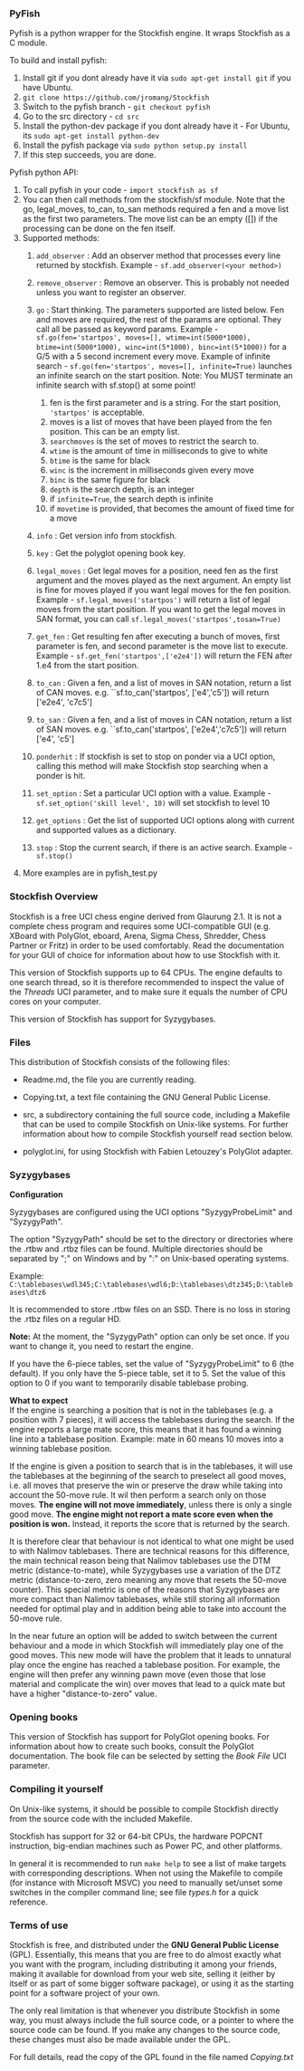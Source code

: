 ### PyFish

Pyfish is a python wrapper for the Stockfish engine. It wraps Stockfish as a C module.

To build and install pyfish: 

1. Install git if you dont already have it via ``sudo apt-get install git`` if you have Ubuntu.
1. ``git clone https://github.com/jromang/Stockfish``
1. Switch to the pyfish branch - ``git checkout pyfish``
1. Go to the src directory - ``cd src``
1. Install the python-dev package if you dont already have it - For Ubuntu, its ``sudo apt-get install python-dev``
1. Install the pyfish package via ``sudo python setup.py install``
1. If this step succeeds, you are done.

Pyfish python API:

1. To call pyfish in your code - ``import stockfish as sf``
1. You can then call methods from the stockfish/sf module. Note that the go, legal\_moves, to\_can, to\_san methods required a fen and a move list as the first two parameters. The move list can be an empty ([]) if the processing can be done on the fen itself. 
1. Supported methods: 
   1. ``add_observer`` : Add an observer method that processes every line returned by stockfish. Example - ``sf.add_observer(<your method>)``
   1. ``remove_observer`` : Remove an observer. This is probably not needed unless you want to register an observer.
   1. ``go`` : Start thinking. The parameters supported are listed below. Fen and moves are required, the rest of the params are optional. They call all be passed as keyword params. Example - ``sf.go(fen='startpos', moves=[], wtime=int(5000*1000), btime=int(5000*1000), winc=int(5*1000), binc=int(5*1000))`` for a G/5 with a 5 second increment every move. Example of infinite search - ``sf.go(fen='startpos', moves=[], infinite=True)`` launches an infinite search on the start position. Note: You MUST terminate an infinite search with sf.stop() at some point!
   
       1. fen is the first parameter and is a string. For the start position, ``'startpos'`` is acceptable.
       1. moves is a list of moves that have been played from the fen position. This can be an empty list.
       1. ``searchmoves`` is the set of moves to restrict the search to.
       1. ``wtime`` is the amount of time in milliseconds to give to white
       1. ``btime`` is the same for black
       1. ``winc`` is the increment in milliseconds given every move
       1. ``binc`` is the same figure for black
       1. ``depth`` is the search depth, is an integer
       1. if ``infinite=True``, the search depth is infinite
       1. if ``movetime`` is provided, that becomes the amount of fixed time for a move
   1. ``info`` : Get version info from stockfish.
   1. ``key`` : Get the polyglot opening book key.
   1. ``legal_moves`` : Get legal moves for a position, need fen as the first argument and the moves played as the next argument. An empty list is fine for moves played if you want legal moves for the fen position. Example - ``sf.legal_moves('startpos')`` will return a list of legal moves from the start position. If you want to get the legal moves in SAN format, you can call ``sf.legal_moves('startpos',tosan=True)``
   1. ``get_fen`` : Get resulting fen after executing a bunch of moves, first parameter is fen, and second parameter is the move list to execute. Example - ``sf.get_fen('startpos',['e2e4'])`` will return the FEN after 1.e4 from the start position.
   1. ``to_can`` : Given a fen, and a list of moves in SAN notation, return a list of CAN moves. e.g. ``sf.to_can('startpos', ['e4','c5']) will return ['e2e4', 'c7c5']
   1. ``to_san`` : Given a fen, and a list of moves in CAN notation, return a list of SAN moves. e.g. ``sf.to_can('startpos', ['e2e4','c7c5']) will return ['e4', 'c5']
   1. ``ponderhit`` : If stockfish is set to stop on ponder via a UCI option, calling this method will make Stockfish stop searching when a ponder is hit.
   1. ``set_option`` : Set a particular UCI option with a value. Example - ``sf.set_option('skill level', 10)`` will set stockfish to level 10
   1. ``get_options`` : Get the list of supported UCI options along with current and supported values as a dictionary.
   1. ``stop`` : Stop the current search, if there is an active search. Example - ``sf.stop()``
1. More examples are in pyfish_test.py
   


### Stockfish Overview

Stockfish is a free UCI chess engine derived from Glaurung 2.1. It is
not a complete chess program and requires some UCI-compatible GUI
(e.g. XBoard with PolyGlot, eboard, Arena, Sigma Chess, Shredder, Chess
Partner or Fritz) in order to be used comfortably. Read the
documentation for your GUI of choice for information about how to use
Stockfish with it.

This version of Stockfish supports up to 64 CPUs. The engine defaults
to one search thread, so it is therefore recommended to inspect the value of
the *Threads* UCI parameter, and to make sure it equals the number of CPU
cores on your computer.

This version of Stockfish has support for Syzygybases.


### Files

This distribution of Stockfish consists of the following files:

  * Readme.md, the file you are currently reading.

  * Copying.txt, a text file containing the GNU General Public License.

  * src, a subdirectory containing the full source code, including a Makefile
    that can be used to compile Stockfish on Unix-like systems. For further
    information about how to compile Stockfish yourself read section below.

  * polyglot.ini, for using Stockfish with Fabien Letouzey's PolyGlot
    adapter.


### Syzygybases

**Configuration**

Syzygybases are configured using the UCI options "SyzygyProbeLimit" and
"SyzygyPath".

The option "SyzygyPath" should be set to the directory or directories
where the .rtbw and .rtbz files can be found. Multiple directories should
be separated by ";" on Windows and by ":" on Unix-based operating systems.

Example: `C:\tablebases\wdl345;C:\tablebases\wdl6;D:\tablebases\dtz345;D:\tablebases\dtz6`

It is recommended to store .rtbw files on an SSD. There is no loss in
storing the .rtbz files on a regular HD.

**Note:** At the moment, the "SyzygyPath" option can only be set once. If you want to change it, you need to restart the engine.

If you have the 6-piece tables, set the value of "SyzygyProbeLimit" to 6 (the default).
If you only have the 5-piece table, set it to 5. Set the value of this option
to 0 if you want to temporarily disable tablebase probing.

**What to expect**  
If the engine is searching a position that is not in the tablebases (e.g.
a position with 7 pieces), it will access the tablebases during the search.
If the engine reports a large mate score, this means that it has found a
winning line into a tablebase position. Example: mate in 60 means 10 moves
into a winning tablebase position.

If the engine is given a position to search that is in the tablebases, it
will use the tablebases at the beginning of the search to preselect all
good moves, i.e. all moves that preserve the win or preserve the draw while
taking into account the 50-move rule.
It wil then perform a search only on those moves. **The engine will not move
immediately**, unless there is only a single good move. **The engine might 
not report a mate score even when the position is won.** Instead, it reports
the score that is returned by the search.

It is therefore clear that behaviour is not identical to what one might
be used to with Nalimov tablebases. There are technical reasons for this
difference, the main technical reason being that Nalimov tablebases use the
DTM metric (distance-to-mate), while Syzygybases use a variation of the
DTZ metric (distance-to-zero, zero meaning any move that resets the 50-move
counter). This special metric is one of the reasons that Syzygybases are
more compact than Nalimov tablebases, while still storing all information
needed for optimal play and in addition being able to take into account
the 50-move rule.

In the near future an option will be added to switch between the current
behaviour and a mode in which Stockfish will immediately play one of the
good moves. This new mode will have the problem that it leads to unnatural
play once the engine has reached a tablebase position. For example, the
engine will then prefer any winning pawn move (even those that lose material
and complicate the win) over moves that lead to a quick mate but have a
higher "distance-to-zero" value.


### Opening books

This version of Stockfish has support for PolyGlot opening books. For
information about how to create such books, consult the PolyGlot
documentation. The book file can be selected by setting the *Book File*
UCI parameter.


### Compiling it yourself

On Unix-like systems, it should be possible to compile Stockfish
directly from the source code with the included Makefile.

Stockfish has support for 32 or 64-bit CPUs, the hardware POPCNT
instruction, big-endian machines such as Power PC, and other platforms.

In general it is recommended to run `make help` to see a list of make
targets with corresponding descriptions. When not using the Makefile to
compile (for instance with Microsoft MSVC) you need to manually
set/unset some switches in the compiler command line; see file *types.h*
for a quick reference.


### Terms of use

Stockfish is free, and distributed under the **GNU General Public License**
(GPL). Essentially, this means that you are free to do almost exactly
what you want with the program, including distributing it among your
friends, making it available for download from your web site, selling
it (either by itself or as part of some bigger software package), or
using it as the starting point for a software project of your own.

The only real limitation is that whenever you distribute Stockfish in
some way, you must always include the full source code, or a pointer
to where the source code can be found. If you make any changes to the
source code, these changes must also be made available under the GPL.

For full details, read the copy of the GPL found in the file named
*Copying.txt*
